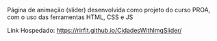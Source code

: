 Página de animação (slider) desenvolvida como projeto do curso PROA, com o uso das ferramentas HTML, CSS e JS

Link Hospedado: https://rirfit.github.io/CidadesWithImgSlider/
